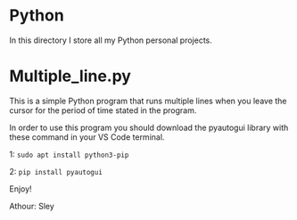 # Python
In this directory I store all my Python personal projects.

# Multiple_line.py
This is a simple Python program that runs multiple lines
when you leave the cursor for the period of time stated in the program.


In order to use this program you should download the pyautogui library with these command in your VS Code terminal.

1: ```sudo apt install python3-pip```

2: ```pip install pyautogui```

Enjoy!

Athour: Sley

